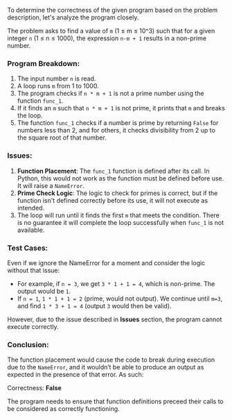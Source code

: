 To determine the correctness of the given program based on the problem description, let's analyze the program closely.

The problem asks to find a value of `m` (1 ≤ m ≤ 10^3) such that for a given integer `n` (1 ≤ n ≤ 1000), the expression `n·m + 1` results in a non-prime number.

### Program Breakdown:
1. The input number `n` is read.
2. A loop runs `m` from 1 to 1000.
3. The program checks if `n * m + 1` is not a prime number using the function `func_1`.
4. If it finds an `m` such that `n * m + 1` is not prime, it prints that `m` and breaks the loop.
5. The function `func_1` checks if a number is prime by returning `False` for numbers less than 2, and for others, it checks divisibility from 2 up to the square root of that number.

### Issues:
1. **Function Placement**: The `func_1` function is defined after its call. In Python, this would not work as the function must be defined before use. It will raise a `NameError`.
2. **Prime Check Logic**: The logic to check for primes is correct, but if the function isn't defined correctly before its use, it will not execute as intended.
3. The loop will run until it finds the first `m` that meets the condition. There is no guarantee it will complete the loop successfully when `func_1` is not available.

### Test Cases:
Even if we ignore the NameError for a moment and consider the logic without that issue:

- For example, if `n = 3`, we get `3 * 1 + 1 = 4`, which is non-prime. The output would be `1`.
- If `n = 1`, `1 * 1 + 1 = 2` (prime, would not output). We continue until `m=3`, and find `1 * 3 + 1 = 4` (output `3` would then be valid).

However, due to the issue described in **Issues** section, the program cannot execute correctly. 

### Conclusion:
The function placement would cause the code to break during execution due to the `NameError`, and it wouldn’t be able to produce an output as expected in the presence of that error. As such:

Correctness: **False** 

The program needs to ensure that function definitions preceed their calls to be considered as correctly functioning.